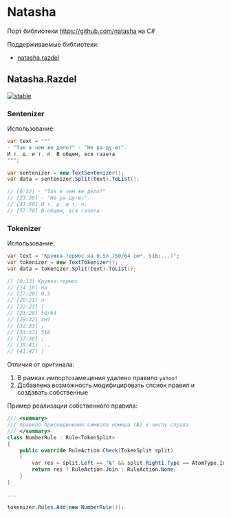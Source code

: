 # Natasha

Порт библиотеки https://github.com/natasha на C#

Поддерживаемые библиотеки:

* <a href="https://github.com/natasha/razdel">natasha.razdel</a>

## Natasha.Razdel

[![stable](https://img.shields.io/nuget/v/Natasha.Razdel.svg?label=stable)](https://www.nuget.org/packages/Natasha.Razdel/)

### Sentenizer

Использование:

```cs
var text = """
- "Так в чем же дело?" - "Не ра-ду-ют".
И т. д. и т. п. В общем, вся газета
""";

var sentenizer = new TextSentenizer();
var data = sentenizer.Split(text).ToList();

// [0:22] - "Так в чем же дело?"
// [23:39] - "Не ра-ду-ют".
// [41:56] И т. д. и т. п.
// [57:76] В общем, вся газета
```

### Tokenizer

Использование:

```cs
var text = "Кружка-термос на 0.5л (50/64 см³, 516;...)";
var tokenizer = new TextTokenizer();
var data = tokenizer.Split(text).ToList();

// [0:13] Кружка-термос
// [14:16] на
// [17:20] 0.5
// [20:21] л
// [22:23] (
// [23:28] 50/64
// [29:32] см?
// [32:33] ,
// [34:37] 516
// [37:38] ;
// [38:41] ...
// [41:42] )
```

Отличия от оригинала:
1. В рамках импортозамещения удалено правило `yahoo!`
2. Добавлена возможность модифицировать спсиок правил и создавать собственные

Пример реализации собственного правила:

```cs
/// <summary>
/// правило присоединения символа номера (№) к числу справа
/// </summary>
class NumberRule : Rule<TokenSplit>
{
    public override RuleAction Check(TokenSplit split)
    {
        var res = split.Left == "№" && split.Right1.Type == AtomType.Int;
        return res ? RuleAction.Join : RuleAction.None;
    }
}

...

tokenizer.Rules.Add(new NumberRule());
```
